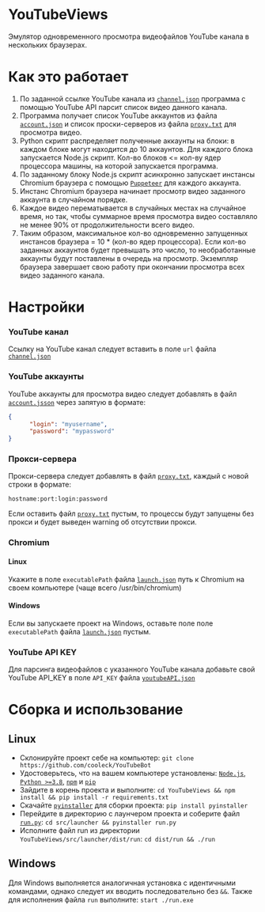 # **YouTubeViews**
Эмулятор одновременного просмотра видеофайлов YouTube канала в нескольких браузерах.

# Как это работает
1. По заданной ссылке YouTube канала из [`channel.json`](./config/channel.json) программа с помощью YouTube API парсит список видео данного канала.
2. Программа получает список YouTube аккаунтов из файла [`account.json`](./config/account.json) 
и список проски-серверов из файла [`proxy.txt`](./config/proxy.txt) для просмотра видео.
3. Python скрипт распределяет полученные аккаунты на блоки: в каждом блоке могут находится до 10 аккаунтов. 
Для каждого блока запускается Node.js скрипт. Кол-во блоков <= кол-ву ядер процессора машины, на которой запускается программа.
4. По заданному блоку Node.js скрипт асинхронно запускает инстансы Chromium браузера с помощью [`Puppeteer`](https://github.com/puppeteer/puppeteer) для каждого аккаунта.
5. Инстанс Chromium браузера начинает просмотр видео заданного аккаунта в случайном порядке.
6. Каждое видео перематывается в случайных местах на случайное время, но так, чтобы суммарное время просмотра видео 
составляло не менее 90% от продолжительности всего видео.
7. Таким образом, максимальное кол-во одновременно запущенных инстансов браузера = 10 * (кол-во ядер процессора).
Если кол-во заданных аккаунтов будет превышать это число, то необработанные аккаунты будут поставлены в очередь на просмотр.
Экземпляр браузера завершает свою работу при окончании просмотра всех видео заданного канала.

# Настройки
### YouTube канал
Ссылку на YouTube канал следует вставить в поле `url` файла [`channel.json`](./config/channel.json)
### YouTube аккаунты
YouTube аккаунты для просмотра видео следует добавлять в файл [`account.jsson`](./config/account.json) 
через запятую в формате:
```json
{
      "login": "myusername",
      "password": "mypassword"
}
```
### Прокси-сервера
Прокси-сервера следует добавлять в файл [`proxy.txt`](./config/proxy.txt), каждый с новой строки в формате:
```
hostname:port:login:password
```
Если оставить файл [`proxy.txt`](./config/proxy.txt) пустым, то процессы будут запущены без прокси и будет выведен warning об 
отсутствии прокси.
### Chromium
#### Linux
Укажите в поле `executablePath` файла [`launch.json`](./config/launch.json) путь к Chromium на своем компьютере (чаще всего /usr/bin/chromium)
#### Windows
Если вы запускаете проект на Windows, оставьте поле поле `executablePath` файла [`launch.json`](./config/launch.json) пустым.
### YouTube API KEY
Для парсинга видеофайлов с указанного YouTube канала добавьте свой YouTube API_KEY в поле `API_KEY` файла [`youtubeAPI.json`](./config/youtubeAPI.json)
# Сборка и использование
## Linux
- Склонируйте проект себе на компьютер: `git clone https://github.com/cooleck/YouTubeBot`
- Удостоверьтесь, что на вашем компьютере установлены: [`Node.js`](https://nodejs.org/en/), [`Python >=3.8`](https://www.python.org/downloads/), 
[`npm`](https://www.npmjs.com/) и [`pip`](https://pypi.org/project/pip/)
- Зайдите в корень проекта и выполните: `cd YouTubeViews && npm install && pip install -r requirements.txt`
- Скачайте [`pyinstaller`](https://www.pyinstaller.org/) для сборки проекта: `pip install pyinstaller`
- Перейдите в директорию с лаунчером проекта и соберите файл [`run.py`](./src/launcher/run.py): `cd src/launcher && pyinstaller run.py`
- Исполните файл run из директории `YouTubeViews/src/launcher/dist/run`: `cd dist/run && ./run`
## Windows
Для Windows выполняется аналогичная установка с идентичными командами, однако следует их вводить последовательно без `&&`. 
Также для исполнения файла `run` выполните: `start ./run.exe`


